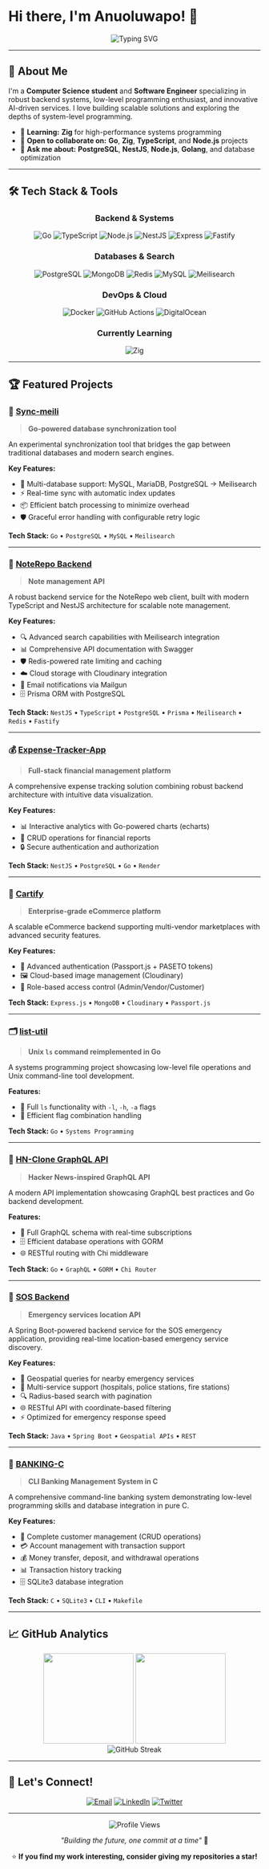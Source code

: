 # Hi there, I'm Anuoluwapo! 👋

<div align="center">
  <img src="https://readme-typing-svg.herokuapp.com?font=Fira+Code&weight=500&size=28&pause=1000&color=F75C7E&center=true&vCenter=true&width=600&lines=Computer+Science+Student;Backend+Engineer;Low-Level+Tools+Enthusiast" alt="Typing SVG" />
</div>

---

## 🚀 About Me

I'm a **Computer Science student** and **Software Engineer** specializing in robust backend systems, low-level programming enthusiast, and innovative AI-driven services. I love building scalable solutions and exploring the depths of system-level programming.

- 🌱 **Learning:** **Zig** for high-performance systems programming
- 👯 **Open to collaborate on:** **Go**, **Zig**, **TypeScript**, and **Node.js** projects
- 💬 **Ask me about:** **PostgreSQL**, **NestJS**, **Node.js**, **Golang**, and database optimization

---

## 🛠️ Tech Stack & Tools

<div align="center">

### Backend & Systems
![Go](https://img.shields.io/badge/Go-00ADD8?style=for-the-badge&logo=go&logoColor=white)
![TypeScript](https://img.shields.io/badge/TypeScript-007ACC?style=for-the-badge&logo=typescript&logoColor=white)
![Node.js](https://img.shields.io/badge/Node.js-43853D?style=for-the-badge&logo=node.js&logoColor=white)
![NestJS](https://img.shields.io/badge/NestJS-E0234E?style=for-the-badge&logo=nestjs&logoColor=white)
![Express](https://img.shields.io/badge/Express.js-404D59?style=for-the-badge&logo=express&logoColor=white)
![Fastify](https://img.shields.io/badge/Fastify-000000?style=for-the-badge&logo=fastify&logoColor=white)

### Databases & Search
![PostgreSQL](https://img.shields.io/badge/PostgreSQL-316192?style=for-the-badge&logo=postgresql&logoColor=white)
![MongoDB](https://img.shields.io/badge/MongoDB-4EA94B?style=for-the-badge&logo=mongodb&logoColor=white)
![Redis](https://img.shields.io/badge/Redis-DC382D?style=for-the-badge&logo=redis&logoColor=white)
![MySQL](https://img.shields.io/badge/MySQL-005C84?style=for-the-badge&logo=mysql&logoColor=white)
![Meilisearch](https://img.shields.io/badge/Meilisearch-FF5CAA?style=for-the-badge&logo=meilisearch&logoColor=white)

### DevOps & Cloud
![Docker](https://img.shields.io/badge/Docker-2496ED?style=for-the-badge&logo=docker&logoColor=white)
![GitHub Actions](https://img.shields.io/badge/GitHub_Actions-2088FF?style=for-the-badge&logo=github-actions&logoColor=white)
![DigitalOcean](https://img.shields.io/badge/DigitalOcean-0080FF?style=for-the-badge&logo=digitalocean&logoColor=white)

### Currently Learning
![Zig](https://img.shields.io/badge/Zig-F7A41D?style=for-the-badge&logo=zig&logoColor=white)

</div>

---

## 🏆 Featured Projects

### 🔄 [Sync-meili](https://github.com/Anuolu-2020/sync-meili) 
> **Go-powered database synchronization tool**

An experimental synchronization tool that bridges the gap between traditional databases and modern search engines.

**Key Features:**
- 🔀 Multi-database support: MySQL, MariaDB, PostgreSQL → Meilisearch
- ⚡ Real-time sync with automatic index updates
- 📦 Efficient batch processing to minimize overhead
- 🛡️ Graceful error handling with configurable retry logic

**Tech Stack:** `Go` • `PostgreSQL` • `MySQL` • `Meilisearch`

---

### 📝 [NoteRepo Backend](https://github.com/NoteRepoLabs/noterepo-backend)
> **Note management API**

A robust backend service for the NoteRepo web client, built with modern TypeScript and NestJS architecture for scalable note management.

**Key Features:**
- 🔍 Advanced search capabilities with Meilisearch integration
- 📊 Comprehensive API documentation with Swagger
- 🛡️ Redis-powered rate limiting and caching
- ☁️ Cloud storage with Cloudinary integration
- 📧 Email notifications via Mailgun
- 🗄️ Prisma ORM with PostgreSQL

**Tech Stack:** `NestJS` • `TypeScript` • `PostgreSQL` • `Prisma` • `Meilisearch` • `Redis` • `Fastify`

---

### 💰 [Expense-Tracker-App](https://github.com/Anuolu-2020/Expense-Calculator-App)
> **Full-stack financial management platform**

A comprehensive expense tracking solution combining robust backend architecture with intuitive data visualization.

**Key Features:**
- 📊 Interactive analytics with Go-powered charts (echarts)
- 💾 CRUD operations for financial reports
- 🔒 Secure authentication and authorization

**Tech Stack:** `NestJS` • `PostgreSQL` • `Go` • `Render`

---

### 🛒 [Cartify](https://github.com/Anuolu-2020/Cartify-Backend)
> **Enterprise-grade eCommerce platform**

A scalable eCommerce backend supporting multi-vendor marketplaces with advanced security features.

**Key Features:**
- 🔐 Advanced authentication (Passport.js + PASETO tokens)
- 🖼️ Cloud-based image management (Cloudinary)
- 👥 Role-based access control (Admin/Vendor/Customer)

**Tech Stack:** `Express.js` • `MongoDB` • `Cloudinary` • `Passport.js`

---

### 🗂️ [list-util](https://github.com/Anuolu-2020/list-util)
> **Unix `ls` command reimplemented in Go**

A systems programming project showcasing low-level file operations and Unix command-line tool development.

**Features:**
- 📁 Full `ls` functionality with `-l`, `-h`, `-a` flags
- 🔧 Efficient flag combination handling

**Tech Stack:** `Go` • `Systems Programming`

---

### 📰 [HN-Clone GraphQL API](https://github.com/Anuolu-2020/hackernews-api-clone)
> **Hacker News-inspired GraphQL API**

A modern API implementation showcasing GraphQL best practices and Go backend development.

**Features:**
- 🔄 Full GraphQL schema with real-time subscriptions
- 🗄️ Efficient database operations with GORM
- 🌐 RESTful routing with Chi middleware

**Tech Stack:** `Go` • `GraphQL` • `GORM` • `Chi Router`

---

### 🚨 [SOS Backend](https://github.com/Anuolu-2020/sos-backend)
> **Emergency services location API**

A Spring Boot-powered backend service for the SOS emergency application, providing real-time location-based emergency service discovery.

**Key Features:**
- 📍 Geospatial queries for nearby emergency services
- 🏥 Multi-service support (hospitals, police stations, fire stations)
- 🔍 Radius-based search with pagination
- 🌐 RESTful API with coordinate-based filtering
- ⚡ Optimized for emergency response speed

**Tech Stack:** `Java` • `Spring Boot` • `Geospatial APIs` • `REST`

---

### 🏦 [BANKING-C](https://github.com/Anuolu-2020/BANKING-C)
> **CLI Banking Management System in C**

A comprehensive command-line banking system demonstrating low-level programming skills and database integration in pure C.

**Key Features:**
- 👥 Complete customer management (CRUD operations)
- 💳 Account management with transaction support  
- 💰 Money transfer, deposit, and withdrawal operations
- 📊 Transaction history tracking
- 🗄️ SQLite3 database integration

**Tech Stack:** `C` • `SQLite3` • `CLI` • `Makefile`

---

## 📈 GitHub Analytics

<div align="center">
  <img height="180em" src="https://github-readme-stats.vercel.app/api?username=Anuolu-2020&show_icons=true&theme=tokyonight&include_all_commits=true&count_private=true"/>
  <img height="180em" src="https://github-readme-stats.vercel.app/api/top-langs/?username=Anuolu-2020&layout=compact&langs_count=8&theme=tokyonight"/>
</div>

<div align="center">
  <img src="https://github-readme-streak-stats.herokuapp.com/?user=Anuolu-2020&theme=tokyonight" alt="GitHub Streak" />
</div>


---

## 🤝 Let's Connect!

<div align="center">

[![Email](https://img.shields.io/badge/Email-D14836?style=for-the-badge&logo=gmail&logoColor=white)](mailto:anuolu1645@gmail.com)
[![LinkedIn](https://img.shields.io/badge/LinkedIn-0077B5?style=for-the-badge&logo=linkedin&logoColor=white)](www.linkedin.com/in/emmanuel-ogunleye-bb6951292)
[![Twitter](https://img.shields.io/badge/Twitter-1DA1F2?style=for-the-badge&logo=twitter&logoColor=white)](https://x.com/emmanu1645)

</div>

---

<div align="center">
  <img src="https://komarev.com/ghpvc/?username=Anuolu-2020&color=blueviolet&style=flat-square&label=Profile+Views" alt="Profile Views" />
</div>

<div align="center">
  
*"Building the future, one commit at a time"* 🚀

⭐ **If you find my work interesting, consider giving my repositories a star!**

</div>
